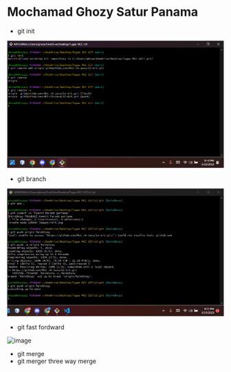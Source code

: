 # Mochamad Ghozy Satur Panama


- git init

![image](Images/init.jpg)

- git branch

![image](Images/branch.jpg)

- git fast fordward

![image](Images/fordward.png)


- git merge
- git merger three way merge